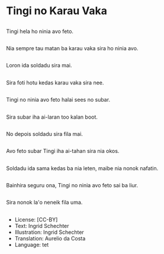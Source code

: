 # Tingi no Karau Vaka

##
Tingi hela ho ninia avo feto.

##
Nia sempre tau matan ba karau vaka sira ho ninia avo.

##
Loron ida soldadu sira mai.

##
Sira foti hotu kedas karau vaka sira nee.

##
Tingi no ninia avo feto halai sees no subar.

##
Sira subar iha ai-laran too kalan boot.

##
No depois soldadu sira fila mai.

##
Avo feto subar Tingi iha ai-tahan sira nia okos.

##
Soldadu ida sama kedas ba nia leten, maibe nia nonok nafatin.

##
Bainhira seguru ona, Tingi no ninia avo feto sai ba liur.

##
Sira nonok la'o neneik fila uma.

##
* License: [CC-BY]
* Text: Ingrid Schechter
* Illustration: Ingrid Schechter
* Translation: Aurelio da Costa
* Language: tet
